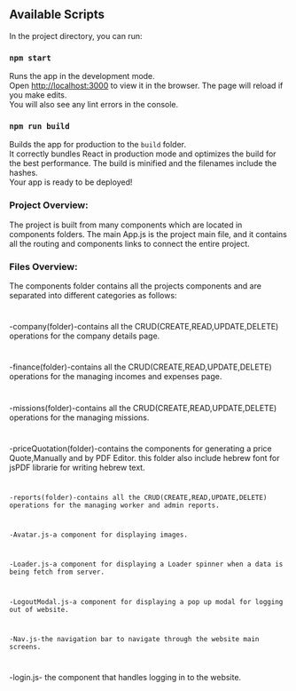 ## Available Scripts
In the project directory, you can run:
### `npm start`
Runs the app in the development mode.\
Open [http://localhost:3000](http://localhost:3000) to view it in the browser.
The page will reload if you make edits.\
You will also see any lint errors in the console.
### `npm run build`
Builds the app for production to the `build` folder.\
It correctly bundles React in production mode and optimizes the build for the best performance.
The build is minified and the filenames include the hashes.\
Your app is ready to be deployed!
### Project Overview:
The project is built from many components which are located in components folders.
The main App.js is the project main file, and it contains all the routing and components links to connect the entire project.
### Files Overview:
The components folder contains all the projects components and are separated into different categories as follows:
#
-company(folder)-contains all the CRUD(CREATE,READ,UPDATE,DELETE) operations for the company details page.
#
-finance(folder)-contains all the CRUD(CREATE,READ,UPDATE,DELETE) operations for the managing incomes and expenses page.
#
-missions(folder)-contains all the CRUD(CREATE,READ,UPDATE,DELETE) operations for the managing missions.
#
-priceQuotation(folder)-contains the components for generating a price Quote,Manually and by PDF Editor.
 this folder also include hebrew font for jsPDF librarie for writing hebrew text.
 #
	-reports(folder)-contains all the CRUD(CREATE,READ,UPDATE,DELETE) operations for the managing worker and admin reports.
 #
	-Avatar.js-a component for displaying images.
 #
	-Loader.js-a component for displaying a Loader spinner when a data is being fetch from server.
 #
	-LogoutModal.js-a component for displaying a pop up modal for logging out of website.
 #
	-Nav.js-the navigation bar to navigate through the website main screens.
#
-login.js- the component that handles logging in to the website.
 

  
